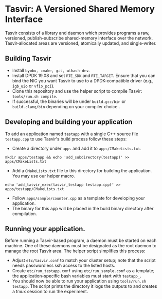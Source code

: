 # Tasvir: A Versioned Shared Memory Interface
Tasvir consists of a library and daemon which provides programs a raw, versioned, publish-subscribe shared-memory interface over the network.
Tasvir-allocated areas are versioned, atomically updated, and single-writer.

## Building Tasvir
* Install `byobu, cmake, git, uthash-dev`.
* Install DPDK 19.08 and set `RTE_SDK` and `RTE_TARGET`. Ensure that you can bind the NIC you want Tasvir to use to a DPDK-compatible driver (e.g., `igb_uio` or `vfio_pci`).
* Clone this repository and use the helper script to compile Tasvir: `tools/run.sh compile`.
* If successful, the binaries will be under `build.gcc/bin` or `build.clang/bin` depending on your compiler choice..

## Developing and building your application
To add an application named `testapp` with a single C++ source file `testapp.cpp` to use Tasvir's build process follow these steps:
* Create a directory under `apps` and add it to `apps/CMakeLists.txt`.
```
mkdir apps/testapp && echo 'add_subdirectory(testapp)' >> apps/CMakeLists.txt
```
* Add a `CMakeLists.txt` file to this directory for building the application. You may use our helper macro.
```
echo 'add_tasvir_exec(tasvir_testapp testapp.cpp)' >> apps/testapp/CMakeLists.txt
```
* Follow `apps/sample/counter.cpp` as a template for developing your application.
* The binary for this app will be placed in the build binary directory after compilation.

## Running your application.
Before running a Tasvir-based program, a daemon must be started on each machine.
One of these daemons must be designated as the root daemon to manage the root Tasvir area.
The helper script simplifies this process:
* Adjust `etc/tasvir.conf` to match your cluster setup; note that the script needs passwordless ssh access to the listed hosts.
* Create `etc/run_testapp.conf` using `etc/run_sample.conf` as a template; the application-specific bash variables must start with `testapp_`.
* You should now be able to run your application using `tools/run.sh testapp`. The script prints the directory it logs the outputs to and creates a tmux session to run the experiment.
